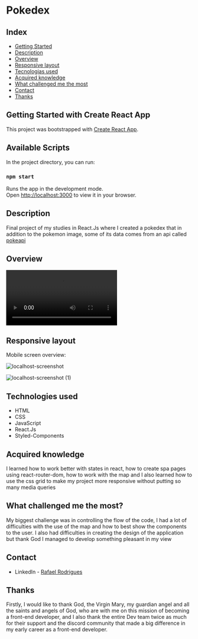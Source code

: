 <h1>Pokedex</h1>

## Index

- [Getting Started](#getting-started-with-create-react-app)
- [Description](#description)
- [Overview](#overview)
- [Responsive layout](#responsive-layout)
- [Tecnologias used](#technologies-used)
- [Acquired knowledge](#acquired-knowledge)
- [What challenged me the most](#what-challenged-me-the-most)
- [Contact](#contact)
- [Thanks](#thanks)

## Getting Started with Create React App

This project was bootstrapped with [Create React App](https://github.com/facebook/create-react-app).

## Available Scripts

In the project directory, you can run:

### `npm start`

Runs the app in the development mode.\
Open [http://localhost:3000](http://localhost:3000) to view it in your browser.

## Description

Final project of my studies in React.Js where I created a pokedex that in addition to the pokemon image, some of its data comes from an api called [pokeapi](https://pokeapi.co/)

## Overview

<video controls autoplay="true" loop>
<source src="src/images/overview.mp4" type="video/mp4">
</video>


## Responsive layout

Mobile screen overview:

![localhost-screenshot](https://user-images.githubusercontent.com/106329803/217236571-1c2051ad-3595-4187-a50a-7208135d75cc.png)

![localhost-screenshot (1)](https://user-images.githubusercontent.com/106329803/217236432-66b5d58d-414e-4225-b952-47ac4d3b0f7e.png)




## Technologies used

- HTML
- CSS
- JavaScript
- React.Js
- Styled-Components

## Acquired knowledge

I learned how to work better with states in react, how to create spa pages using react-router-dom, how to work with the map and I also learned how to use the css grid to make my project more responsive without putting so many media queries

## What challenged me the most?

My biggest challenge was in controlling the flow of the code, I had a lot of difficulties with the use of the map and how to best show the components to the user. I also had difficulties in creating the design of the application but thank God I managed to develop something pleasant in my view

## Contact

- LinkedIn - [Rafael Rodrigues](https://github.com/rafael-rodrigues01)

## Thanks

Firstly, I would like to thank God, the Virgin Mary, my guardian angel and all the saints and angels of God, who are with me on this mission of becoming a front-end developer, and I also thank the entire Dev team twice as much for their support and the discord community that made a big difference in my early career as a front-end developer.
